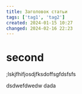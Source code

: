 ```yaml
---
title: Заголовок статьи
tags: ['tag1', 'tag2']
created: 2024-01-15 10:27
changed: 2024-02-16 22:23
---
```

# second
;lskjfhifjosdjfksdoffsgfdsfsfs


dsdwefdwedw
dada
